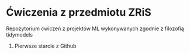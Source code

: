 # Ćwiczenia z przedmiotu ZRiS
Repozytorium  ćwiczeń z projektów ML wykonywanych zgodnie z filozofią tidymodels

1) Pierwsze starcie z Github
